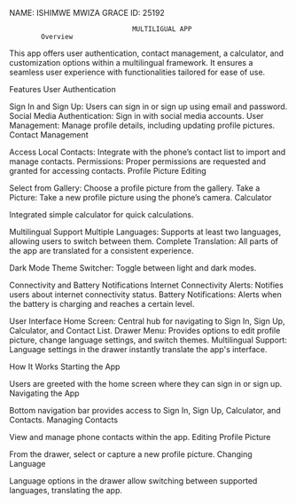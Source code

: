 NAME: ISHIMWE MWIZA GRACE
ID: 25192
                                   
                                   MULTILIGUAL APP
            Overview
This app offers user authentication, contact management, a calculator, and customization options within a multilingual framework. It ensures a seamless user experience with functionalities tailored for ease of use.

Features
User Authentication

Sign In and Sign Up: Users can sign in or sign up using email and password.
Social Media Authentication: Sign in with social media accounts.
User Management: Manage profile details, including updating profile pictures.
Contact Management

Access Local Contacts: Integrate with the phone’s contact list to import and manage contacts.
Permissions: Proper permissions are requested and granted for accessing contacts.
Profile Picture Editing

Select from Gallery: Choose a profile picture from the gallery.
Take a Picture: Take a new profile picture using the phone’s camera.
Calculator

Integrated simple calculator for quick calculations.

Multilingual Support
Multiple Languages: Supports at least two languages, allowing users to switch between them.
Complete Translation: All parts of the app are translated for a consistent experience.

Dark Mode
Theme Switcher: Toggle between light and dark modes.

Connectivity and Battery Notifications
Internet Connectivity Alerts: Notifies users about internet connectivity status.
Battery Notifications: Alerts when the battery is charging and reaches a certain level.

User Interface
Home Screen: Central hub for navigating to Sign In, Sign Up, Calculator, and Contact List.
Drawer Menu: Provides options to edit profile picture, change language settings, and switch themes.
Multilingual Support: Language settings in the drawer instantly translate the app's interface.

How It Works
Starting the App

Users are greeted with the home screen where they can sign in or sign up.
Navigating the App

Bottom navigation bar provides access to Sign In, Sign Up, Calculator, and Contacts.
Managing Contacts

View and manage phone contacts within the app.
Editing Profile Picture

From the drawer, select or capture a new profile picture.
Changing Language

Language options in the drawer allow switching between supported languages, translating the app.                       
